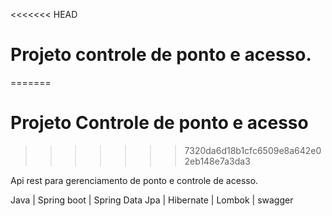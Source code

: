 <<<<<<< HEAD
# Projeto controle de ponto e acesso.
=======
# Projeto Controle de ponto e acesso
>>>>>>> 7320da6d18b1cfc6509e8a642e02eb148e7a3da3

Api rest para gerenciamento de ponto e controle de acesso.

Java | Spring boot | Spring Data Jpa | Hibernate | Lombok | swagger

